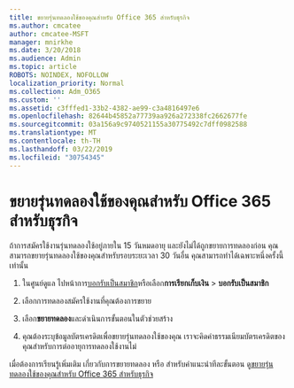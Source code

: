```yaml
---
title: ขยายรุ่นทดลองใช้ของคุณสำหรับ Office 365 สำหรับธุรกิจ
ms.author: cmcatee
author: cmcatee-MSFT
manager: mnirkhe
ms.date: 3/20/2018
ms.audience: Admin
ms.topic: article
ROBOTS: NOINDEX, NOFOLLOW
localization_priority: Normal
ms.collection: Adm_O365
ms.custom: ''
ms.assetid: c3fffed1-33b2-4382-ae99-c3a4816497e6
ms.openlocfilehash: 82644b45852a77739aa926a272338fc2662677fe
ms.sourcegitcommit: 03a156a9c9740521155a30775492c7dff0982588
ms.translationtype: MT
ms.contentlocale: th-TH
ms.lasthandoff: 03/22/2019
ms.locfileid: "30754345"
---
```

# <a name="extend-your-trial-for-office-365-for-business"></a>ขยายรุ่นทดลองใช้ของคุณสำหรับ Office 365 สำหรับธุรกิจ

ถ้าการสมัครใช้งานรุ่นทดลองใช้อยู่ภายใน 15 วันหมดอายุ และยังไม่ได้ถูกขยายการทดลองก่อน คุณสามารถขยายรุ่นทดลองใช้ของคุณสำหรับรอบระยะเวลา 30 วันอื่น คุณสามารถทำได้เฉพาะหนึ่งครั้งนี้เท่านั้น
  
1. ในศูนย์ดูแล ไปหน้าการ[บอกรับเป็นสมาชิก](https://go.microsoft.com/fwlink/p/?linkid=842054)หรือเลือก**การเรียกเก็บเงิน** \> **บอกรับเป็นสมาชิก**
    
2. เลือกการทดลองสมัครใช้งานที่คุณต้องการขยาย
    
3. เลือก**ขยายทดลอง**และดำเนินการขั้นตอนในตัวช่วยสร้าง 
    
4. คุณต้องระบุข้อมูลบัตรเครดิตเพื่อขยายรุ่นทดลองใช้ของคุณ เราจะคิดค่าธรรมเนียมบัตรเครดิตของคุณสำหรับการต่ออายุการทดลองใช้งานไม่
    
เมื่อต้องการเรียนรู้เพิ่มเติม เกี่ยวกับการขยายทดลอง หรือ สำหรับคำแนะนำทีละขั้นตอน ดู[ขยายรุ่นทดลองใช้ของคุณสำหรับ Office 365 สำหรับธุรกิจ](https://support.office.com/article/75533195-f1f6-4c2c-8ceb-0b5597790d7b)
  

